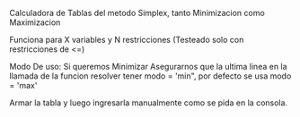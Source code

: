 Calculadora de Tablas del metodo Simplex, tanto Minimizacion como Maximizacion

Funciona para X variables y N restricciones (Testeado solo con restricciones de <=)

Modo De uso: Si queremos Minimizar Asegurarnos que la ultima linea en la llamada de la funcion resolver tener modo = 'min", por defecto se usa modo = 'max'

Armar la tabla y luego ingresarla manualmente como se pida en la consola.